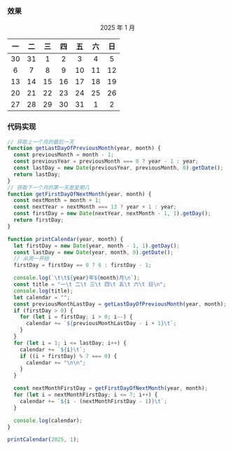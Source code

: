 ### 效果

  <center>2025 年 1 月</center>

  <center>

| 一  | 二  | 三  | 四  | 五  | 六  | 日  |
| :-: | :-: | :-: | :-: | :-: | :-: | :-: |
| 30  | 31  |  1  |  2  |  3  |  4  |  5  |
|  6  |  7  |  8  |  9  | 10  | 11  | 12  |
| 13  | 14  | 15  | 16  | 17  | 18  | 19  |
| 20  | 21  | 22  | 23  | 24  | 25  | 26  |
| 27  | 28  | 29  | 30  | 31  |  1  |  2  |

  </center>

### 代码实现

```js
// 获取上一个月的最后一天
function getLastDayOfPreviousMonth(year, month) {
  const previousMonth = month - 1;
  const previousYear = previousMonth === 0 ? year - 1 : year;
  const lastDay = new Date(previousYear, previousMonth, 0).getDate();
  return lastDay;
}
// 获取下一个月的第一天是星期几
function getFirstDayOfNextMonth(year, month) {
  const nextMonth = month + 1;
  const nextYear = nextMonth === 13 ? year + 1 : year;
  const firstDay = new Date(nextYear, nextMonth - 1, 1).getDay();
  return firstDay;
}

function printCalendar(year, month) {
  let firstDay = new Date(year, month - 1, 1).getDay();
  const lastDay = new Date(year, month, 0).getDate();
  // 从周一开始
  firstDay = firstDay == 0 ? 6 : firstDay - 1;

  console.log(`\t\t${year}年${month}月\n`);
  const title = "一\t 二\t 三\t 四\t 五\t 六\t 日\n";
  console.log(title);
  let calendar = "";
  const previousMonthLastDay = getLastDayOfPreviousMonth(year, month);
  if (firstDay > 0) {
    for (let i = firstDay; i > 0; i--) {
      calendar += `${previousMonthLastDay - i + 1}\t`;
    }
  }
  for (let i = 1; i <= lastDay; i++) {
    calendar += `${i}\t`;
    if ((i + firstDay) % 7 === 0) {
      calendar += "\n\n";
    }
  }

  const nextMonthFirstDay = getFirstDayOfNextMonth(year, month);
  for (let i = nextMonthFirstDay; i <= 7; i++) {
    calendar += `${i - (nextMonthFirstDay - 1)}\t`;
  }

  console.log(calendar);
}

printCalendar(2025, 1);
```
